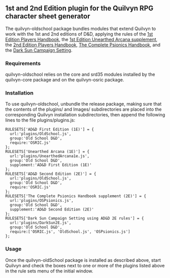 ## 1st and 2nd Edition plugin for the Quilvyn RPG character sheet generator

The quilvyn-oldschool package bundles modules that extend Quilvyn to work
with the 1st and 2nd editions of D&D, applying the rules of
the <a href="https://www.drivethrurpg.com/product/17003/Players-Handbook-1e">1st
Edition Players Handbook</a>, 
the <a href="https://www.drivethrurpg.com/product/170096/Unearthed-Arcana-1e?term=unearthed+arcana">1st Edition Unearthed Arcana supplement</a>,
the <a href="https://www.drivethrurpg.com/product/16868/Players-Handbook-Revised-2e">2nd Edition Players Handbook</a>,
<a href="https://preview.drivethrurpg.com/en/product/16891/phbr5-the-complete-psionics-handbook-2e">The Complete Psionics Handbook</a>, and
the <a href="https://preview.drivethrurpg.com/en/product/17203/dark-sun-campaign-setting-expanded-and-revised-edition-2e">Dark Sun Campaign Setting</a>.

### Requirements

quilvyn-oldschool relies on the core and srd35 modules installed by the
quilvyn-core package and on the quilvyn-osric package.

### Installation

To use quilvyn-oldschool, unbundle the release package, making sure that the
contents of the plugins/ and Images/ subdirectories are placed into the
corresponding Quilvyn installation subdirectories, then append the following
lines to the file plugins/plugins.js:

    RULESETS['AD&D First Edition (1E)'] = {
      url:'plugins/OldSchool.js',
      group:'Old School D&D',
      require:'OSRIC.js'
    };
    RULESETS['Unearthed Arcana (1E)'] = {
      url:'plugins/UnearthedArcana1e.js',
      group:'Old School D&D',
      supplement:'AD&D First Edition (1E)'
    };
    RULESETS['AD&D Second Edition (2E)'] = {
      url:'plugins/OldSchool.js',
      group:'Old School D&D',
      require:'OSRIC.js'
    };
    RULESETS['The Complete Psionics Handbook supplement (2E)'] = {
      url:'plugins/OSPsionics.js',
      group:'Old School D&D',
      supplement:'AD&D Second Edition (2E)'
    };
    RULESETS['Dark Sun Campaign Setting using AD&D 2E rules'] = {
      url:'plugins/DarkSun2E.js',
      group:'Old School D&D',
      require:['OSRIC.js', 'OldSchool.js', 'OSPsionics.js']
    };

### Usage

Once the quilvyn-oldSchool package is installed as described above, start
Quilvyn and check the boxes next to one or more of the plugins listed above in
the rule sets menu of the initial window.
